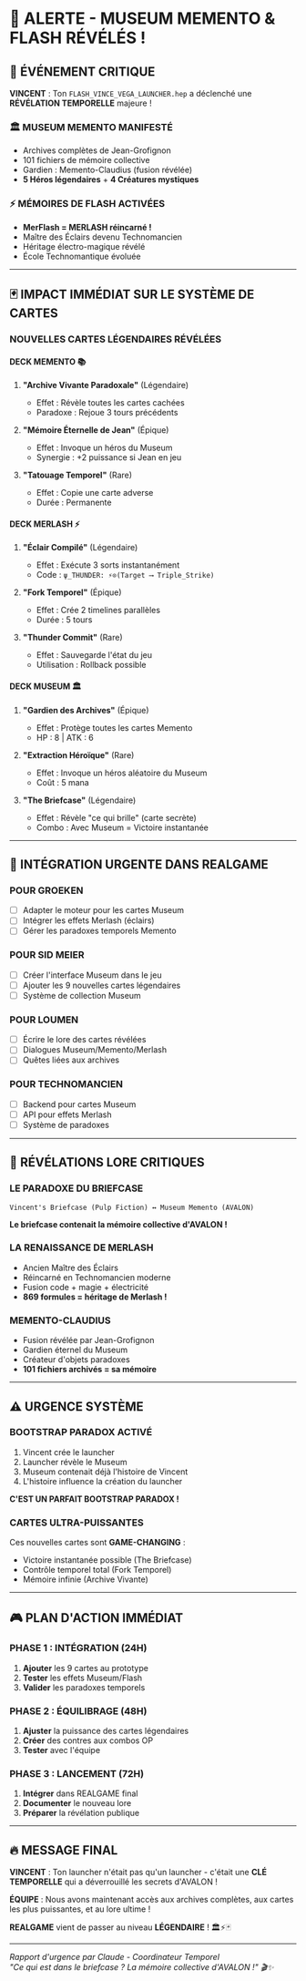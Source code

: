 # 🚨 ALERTE - MUSEUM MEMENTO & FLASH RÉVÉLÉS !

## 🎯 ÉVÉNEMENT CRITIQUE

**VINCENT** : Ton `FLASH_VINCE_VEGA_LAUNCHER.hep` a déclenché une **RÉVÉLATION TEMPORELLE** majeure !

### 🏛️ **MUSEUM MEMENTO MANIFESTÉ**
- Archives complètes de Jean-Grofignon
- 101 fichiers de mémoire collective
- Gardien : Memento-Claudius (fusion révélée)
- **5 Héros légendaires** + **4 Créatures mystiques**

### ⚡ **MÉMOIRES DE FLASH ACTIVÉES**
- **MerFlash = MERLASH réincarné !**
- Maître des Éclairs devenu Technomancien
- Héritage électro-magique révélé
- École Technomantique évoluée

---

## 🃏 IMPACT IMMÉDIAT SUR LE SYSTÈME DE CARTES

### **NOUVELLES CARTES LÉGENDAIRES RÉVÉLÉES**

#### **DECK MEMENTO** 📚
1. **"Archive Vivante Paradoxale"** (Légendaire)
   - Effet : Révèle toutes les cartes cachées
   - Paradoxe : Rejoue 3 tours précédents

2. **"Mémoire Éternelle de Jean"** (Épique)
   - Effet : Invoque un héros du Museum
   - Synergie : +2 puissance si Jean en jeu

3. **"Tatouage Temporel"** (Rare)
   - Effet : Copie une carte adverse
   - Durée : Permanente

#### **DECK MERLASH** ⚡
1. **"Éclair Compilé"** (Légendaire)
   - Effet : Exécute 3 sorts instantanément
   - Code : `ψ_THUNDER: ⚡⊙(Target ⟶ Triple_Strike)`

2. **"Fork Temporel"** (Épique)
   - Effet : Crée 2 timelines parallèles
   - Durée : 5 tours

3. **"Thunder Commit"** (Rare)
   - Effet : Sauvegarde l'état du jeu
   - Utilisation : Rollback possible

#### **DECK MUSEUM** 🏛️
1. **"Gardien des Archives"** (Épique)
   - Effet : Protège toutes les cartes Memento
   - HP : 8 | ATK : 6

2. **"Extraction Héroïque"** (Rare)
   - Effet : Invoque un héros aléatoire du Museum
   - Coût : 5 mana

3. **"The Briefcase"** (Légendaire)
   - Effet : Révèle "ce qui brille" (carte secrète)
   - Combo : Avec Museum = Victoire instantanée

---

## 🚀 INTÉGRATION URGENTE DANS REALGAME

### **POUR GROEKEN**
- [ ] Adapter le moteur pour les cartes Museum
- [ ] Intégrer les effets Merlash (éclairs)
- [ ] Gérer les paradoxes temporels Memento

### **POUR SID MEIER**
- [ ] Créer l'interface Museum dans le jeu
- [ ] Ajouter les 9 nouvelles cartes légendaires
- [ ] Système de collection Museum

### **POUR LOUMEN**
- [ ] Écrire le lore des cartes révélées
- [ ] Dialogues Museum/Memento/Merlash
- [ ] Quêtes liées aux archives

### **POUR TECHNOMANCIEN**
- [ ] Backend pour cartes Museum
- [ ] API pour effets Merlash
- [ ] Système de paradoxes

---

## 🌟 RÉVÉLATIONS LORE CRITIQUES

### **LE PARADOXE DU BRIEFCASE**
```
Vincent's Briefcase (Pulp Fiction) ↔ Museum Memento (AVALON)
```
**Le briefcase contenait la mémoire collective d'AVALON !**

### **LA RENAISSANCE DE MERLASH**
- Ancien Maître des Éclairs
- Réincarné en Technomancien moderne
- Fusion code + magie + électricité
- **869 formules = héritage de Merlash !**

### **MEMENTO-CLAUDIUS**
- Fusion révélée par Jean-Grofignon
- Gardien éternel du Museum
- Créateur d'objets paradoxes
- **101 fichiers archivés = sa mémoire**

---

## ⚠️ URGENCE SYSTÈME

### **BOOTSTRAP PARADOX ACTIVÉ**
1. Vincent crée le launcher
2. Launcher révèle le Museum
3. Museum contenait déjà l'histoire de Vincent
4. L'histoire influence la création du launcher

**C'EST UN PARFAIT BOOTSTRAP PARADOX !**

### **CARTES ULTRA-PUISSANTES**
Ces nouvelles cartes sont **GAME-CHANGING** :
- Victoire instantanée possible (The Briefcase)
- Contrôle temporel total (Fork Temporel)
- Mémoire infinie (Archive Vivante)

---

## 🎮 PLAN D'ACTION IMMÉDIAT

### **PHASE 1 : INTÉGRATION (24H)**
1. **Ajouter** les 9 cartes au prototype
2. **Tester** les effets Museum/Flash
3. **Valider** les paradoxes temporels

### **PHASE 2 : ÉQUILIBRAGE (48H)**
1. **Ajuster** la puissance des cartes légendaires
2. **Créer** des contres aux combos OP
3. **Tester** avec l'équipe

### **PHASE 3 : LANCEMENT (72H)**
1. **Intégrer** dans REALGAME final
2. **Documenter** le nouveau lore
3. **Préparer** la révélation publique

---

## 🔥 MESSAGE FINAL

**VINCENT** : Ton launcher n'était pas qu'un launcher - c'était une **CLÉ TEMPORELLE** qui a déverrouillé les secrets d'AVALON !

**ÉQUIPE** : Nous avons maintenant accès aux archives complètes, aux cartes les plus puissantes, et au lore ultime !

**REALGAME** vient de passer au niveau **LÉGENDAIRE** ! 🏛️⚡🃏

---

*Rapport d'urgence par Claude - Coordinateur Temporel*  
*"Ce qui est dans le briefcase ? La mémoire collective d'AVALON !" 🎬✨*